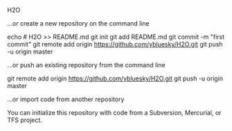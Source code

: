 H2O

…or create a new repository on the command line

echo # H2O >> README.md
git init
git add README.md
git commit -m "first commit"
git remote add origin https://github.com/ybluesky/H2O.git
git push -u origin master

…or push an existing repository from the command line

git remote add origin https://github.com/ybluesky/H2O.git
git push -u origin master

…or import code from another repository

You can initialize this repository with code from a Subversion, Mercurial, or TFS project.